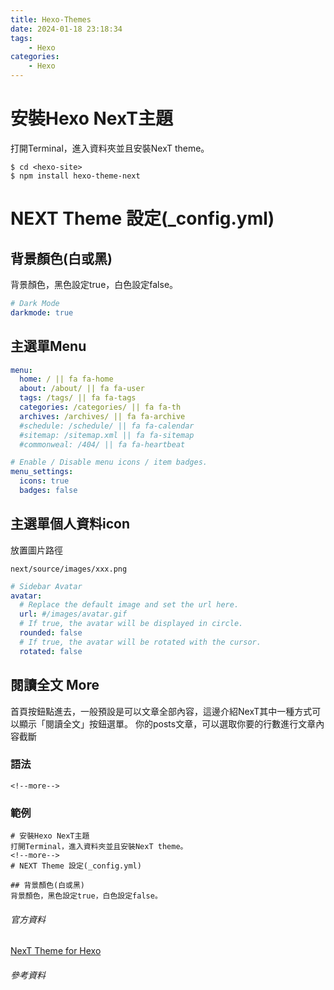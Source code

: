 ```yaml
---
title: Hexo-Themes
date: 2024-01-18 23:18:34
tags:
    - Hexo
categories:
    - Hexo
---
```


# 安裝Hexo NexT主題
打開Terminal，進入資料夾並且安裝NexT theme。
```
$ cd <hexo-site>
$ npm install hexo-theme-next
```
<!--more-->
# NEXT Theme 設定(_config.yml)

## 背景顏色(白或黑)
背景顏色，黑色設定true，白色設定false。
```yml
# Dark Mode
darkmode: true
```
## 主選單Menu
```yml
menu:
  home: / || fa fa-home
  about: /about/ || fa fa-user
  tags: /tags/ || fa fa-tags
  categories: /categories/ || fa fa-th
  archives: /archives/ || fa fa-archive
  #schedule: /schedule/ || fa fa-calendar
  #sitemap: /sitemap.xml || fa fa-sitemap
  #commonweal: /404/ || fa fa-heartbeat

# Enable / Disable menu icons / item badges.
menu_settings:
  icons: true
  badges: false
```
## 主選單個人資料icon
放置圖片路徑
```
next/source/images/xxx.png
```
```yaml
# Sidebar Avatar
avatar:
  # Replace the default image and set the url here.
  url: #/images/avatar.gif
  # If true, the avatar will be displayed in circle.
  rounded: false
  # If true, the avatar will be rotated with the cursor.
  rotated: false
```
## 閱讀全文 More
首頁按鈕點進去，一般預設是可以文章全部內容，這邊介紹NexT其中一種方式可以顯示「閱讀全文」按鈕選單。
你的posts文章，可以選取你要的行數進行文章內容截斷
### 語法
```
<!--more-->
```
### 範例
```
# 安裝Hexo NexT主題
打開Terminal，進入資料夾並且安裝NexT theme。
<!--more-->
# NEXT Theme 設定(_config.yml)

## 背景顏色(白或黑)
背景顏色，黑色設定true，白色設定false。
```
###### 官方資料
[NexT Theme for Hexo](https://theme-next.js.org/)
###### 參考資料
